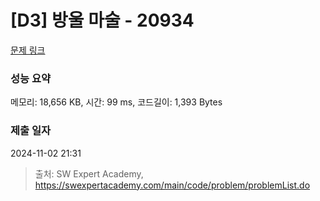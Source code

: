 # [D3] 방울 마술 - 20934 

[문제 링크](https://swexpertacademy.com/main/code/problem/problemDetail.do?contestProbId=AY9QTGqqcckDFAVF) 

### 성능 요약

메모리: 18,656 KB, 시간: 99 ms, 코드길이: 1,393 Bytes

### 제출 일자

2024-11-02 21:31



> 출처: SW Expert Academy, https://swexpertacademy.com/main/code/problem/problemList.do